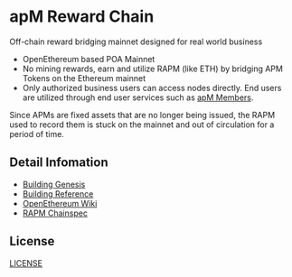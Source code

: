 # apM Reward Chain
Off-chain reward bridging mainnet designed for real world business

- OpenEthereum based POA Mainnet
- No mining rewards, earn and utilize RAPM (like ETH) by bridging APM Tokens on the Ethereum mainnet
- Only authorized business users can access nodes directly. End users are utilized through end user services such as [apM Members](https://apm-members.com/).

Since APMs are fixed assets that are no longer being issued, the RAPM used to record them is stuck on the mainnet and out of circulation for a period of time.


## Detail Infomation
- [Building Genesis](./linux-build.md)
- [Building Reference](./openethereum-core/README.md)
- [OpenEthereum Wiki](https://openethereum.github.io/)
- [RAPM Chainspec](./openethereum-core/crates/ethcore/res/chainspec/rapm.json)



## License

[LICENSE](./openethereum/LICENSE)
